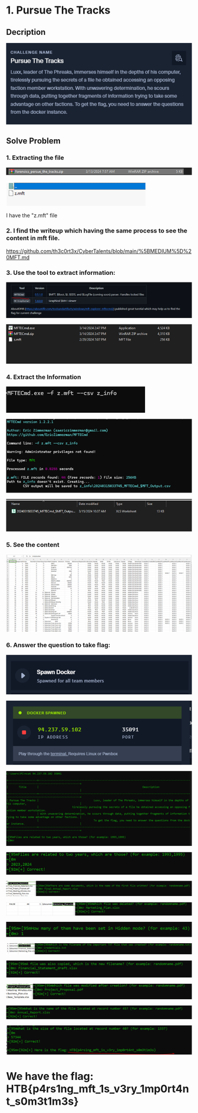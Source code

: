 # 1. Pursue The Tracks

## Decription

![](./Image/1.PNG)

## Solve Problem

### 1. Extracting the file

![](./Image/2.PNG)

![](./Image/3.PNG)

I have the "z.mft" file

### 2. I find the writeup which having the same process to see the content in mft file.

https://github.com/th3c0rt3x/CyberTalents/blob/main/%5BMEDIUM%5D%20MFT.md

### 3. Use the tool to extract information:

![](./Image/4.PNG)

![](./Image/5.PNG)

### 4. Extract the Information

![](./Image/6.PNG)

![](./Image/7.PNG)

![](./Image/8.PNG)

### 5. See the content

![](./Image/9.PNG)

### 6. Answer the question to take flag:

![](./Image/10.PNG)

![](./Image/11.PNG)

![](./Image/12.PNG)

![](./Image/13.PNG)

![](./Image/14.PNG)

![](./Image/15.PNG)

![](./Image/16.PNG)

![](./Image/17.PNG)

![](./Image/18.PNG)

![](./Image/19.PNG)

![](./Image/20.PNG)

![](./Image/21.PNG)

# We have the flag: HTB{p4rs1ng_mft_1s_v3ry_1mp0rt4nt_s0m3t1m3s}

